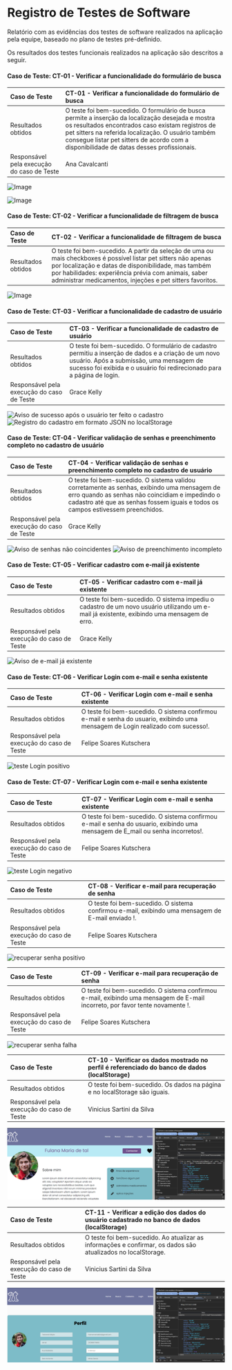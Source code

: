 
# Registro de Testes de Software

Relatório com as evidências dos testes de software realizados na aplicação pela equipe, baseado no plano de testes pré-definido.

Os resultados dos testes funcionais realizados na aplicação são descritos a seguir.


#### Caso de Teste: CT-01 - Verificar a funcionalidade do formulário de busca

| Caso de Teste    | CT-01 - Verificar a funcionalidade do formulário de busca |
|:---|:---|
| Resultados obtidos | O teste foi bem-sucedido. O formulário de busca permite a inserção da localização desejada e mostra os resultados encontrados caso existam registros de pet sitters na referida localização. O usuário também consegue listar pet sitters de acordo com a disponibilidade de datas desses profissionais. |
| Responsável pela execução do caso de Teste | Ana Cavalcanti |

![Image](https://i.imgur.com/WZgv2Dv.png)

![Image](https://i.imgur.com/xw5r9ZP.png)

#### Caso de Teste: CT-02 - Verificar a funcionalidade de filtragem de busca

| Caso de Teste    | CT-02 - Verificar a funcionalidade de filtragem de busca |
|:---|:---|
| Resultados obtidos | O teste foi bem-sucedido. A partir da seleção de uma ou mais checkboxes é possível listar pet sitters não apenas por localização e datas de disponibilidade, mas também por habilidades: experiência prévia com animais, saber administrar medicamentos, injeções e pet sitters favoritos. | Ana Cavalcanti |

![Image](https://i.imgur.com/gOU6bFX.png)

#### Caso de Teste: CT-03 - Verificar a funcionalidade de cadastro de usuário

| Caso de Teste    | CT-03 - Verificar a funcionalidade de cadastro de usuário |
|:---|:---|
| Resultados obtidos | O teste foi bem-sucedido. O formulário de cadastro permitiu a inserção de dados e a criação de um novo usuário. Após a submissão, uma mensagem de sucesso foi exibida e o usuário foi redirecionado para a página de login. |
| Responsável pela execução do caso de Teste | Grace Kelly |

![Aviso de sucesso após o usuário ter feito o cadastro](./img/cadastroPrint02.png)
![Registro do cadastro em formato JSON no localStorage](./img/cadastroPrint03.png)

#### Caso de Teste: CT-04 - Verificar validação de senhas e preenchimento completo no cadastro de usuário

| Caso de Teste    | CT-04 - Verificar validação de senhas e preenchimento completo no cadastro de usuário |
|:---|:---|
| Resultados obtidos | O teste foi bem-sucedido. O sistema validou corretamente as senhas, exibindo uma mensagem de erro quando as senhas não coincidiam e impedindo o cadastro até que as senhas fossem iguais e todos os campos estivessem preenchidos. |
| Responsável pela execução do caso de Teste | Grace Kelly |

![Aviso de senhas não coincidentes](./img/cadastroPrint05.png)
![Aviso de preenchimento incompleto](./img/cadastroPrint06.png)

#### Caso de Teste: CT-05 - Verificar cadastro com e-mail já existente

| Caso de Teste    | CT-05 - Verificar cadastro com e-mail já existente |
|:---|:---|
| Resultados obtidos | O teste foi bem-sucedido. O sistema impediu o cadastro de um novo usuário utilizando um e-mail já existente, exibindo uma mensagem de erro. |
| Responsável pela execução do caso de Teste | Grace Kelly |

![Aviso de e-mail já existente](./img/cadastroPrint07.png)

#### Caso de Teste: CT-06 - Verificar Login com e-mail e senha existente

| Caso de Teste    | CT-06 - Verificar Login com e-mail e senha existente |
|:---|:---|
| Resultados obtidos | O teste foi bem-sucedido. O sistema confirmou e-mail e senha do usuario, exibindo uma mensagem de Login realizado com sucesso!. |
| Responsável pela execução do caso de Teste | Felipe Soares Kutschera |

![teste Login positivo](https://github.com/FelipeKutschera/pmv-ads-2024-1-e1-proj-web-t4-pmv-ads-2024-1-e1-proj-pet/assets/165940217/01539adf-39c1-4dc0-ad50-f41255e29744)

#### Caso de Teste: CT-07 - Verificar Login com e-mail e senha existente

| Caso de Teste    | CT-07 - Verificar Login com e-mail e senha existente |
|:---|:---|
| Resultados obtidos | O teste foi bem-sucedido. O sistema confirmou e-mail e senha do usuario, exibindo uma mensagem de E_mail ou senha incorretos!. |
| Responsável pela execução do caso de Teste | Felipe Soares Kutschera |

![teste Login negativo](https://github.com/FelipeKutschera/pmv-ads-2024-1-e1-proj-web-t4-pmv-ads-2024-1-e1-proj-pet/assets/165940217/a47a49b9-a4b4-47bf-b7e4-a64b6f64da30)

| Caso de Teste    | CT-08 - Verificar e-mail para recuperação de senha |
|:---|:---|
| Resultados obtidos | O teste foi bem-sucedido. O sistema confirmou e-mail, exibindo uma mensagem de E-mail enviado !. |
| Responsável pela execução do caso de Teste | Felipe Soares Kutschera |

![recuperar senha positivo](https://github.com/FelipeKutschera/pmv-ads-2024-1-e1-proj-web-t4-pmv-ads-2024-1-e1-proj-pet/assets/165940217/a737ef73-d66c-42fb-8e33-dac25f7b1653)

| Caso de Teste    | CT-09 - Verificar e-mail para recuperação de senha |
|:---|:---|
| Resultados obtidos | O teste foi bem-sucedido. O sistema confirmou e-mail, exibindo uma mensagem de E-mail incorreto, por favor tente novamente !. |
| Responsável pela execução do caso de Teste | Felipe Soares Kutschera |

![recuperar senha falha](https://github.com/FelipeKutschera/pmv-ads-2024-1-e1-proj-web-t4-pmv-ads-2024-1-e1-proj-pet/assets/165940217/21f1916d-0a25-47b6-9299-40f0dc5d7cc8)

| Caso de Teste    | CT-10 - Verificar os dados mostrado no perfil é referenciado do banco de dados (localStorage) |
|:---|:---|
| Resultados obtidos | O teste foi bem-sucedido. Os dados na página e no localStorage são iguais. |
| Responsável pela execução do caso de Teste | Vinicius Sartini da Silva |

![Dados perfil](img/ct10.png)


| Caso de Teste    | CT-11 - Verificar a edição dos dados do usuário cadastrado no banco de dados (localStorage) |
|:---|:---|
| Resultados obtidos | O teste foi bem-sucedido. Ao atualizar as informações e confirmar, os dados são atualizados no localStorage.|
| Responsável pela execução do caso de Teste | Vinicius Sartini da Silva |

![Dados editar perfil](img/ct11.png)
